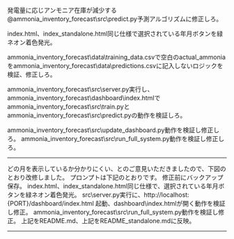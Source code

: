 
発電量に応じアンモニア在庫が減少する@ammonia_inventory_forecast\src\predict.py予測アルゴリズムに修正しろ。

index.html、index_standalone.html同じ仕様で選択されている年月ボタンを緑ネオン着色発光。

ammonia_inventory_forecast\data\training_data.csvで空白のactual_ammoniaをammonia_inventory_forecast\data\predictions.csvに記入しないロジックを検証、修正しろ。

ammonia_inventory_forecast\src\server.py実行し、ammonia_inventory_forecast\dashboard\index.htmlでammonia_inventory_forecast\src\train.pyとammonia_inventory_forecast\src\predict.pyの動作を検証しろ。

ammonia_inventory_forecast\src\update_dashboard.py動作を検証し修正しろ。
ammonia_inventory_forecast\src\run_full_system.py動作を検証し修正しろ。

---

どの月を表示しているか分かりにくい、とのご意見いただきましたので、下図のとおり改修しました。
プロンプトは下記のとおりです。
修正前にバックアップ保存。
index.html、index_standalone.html同じ仕様で、選択されている年月ボタンを緑ネオン着色発光。
src\server.py実行に、http://localhost:{PORT}/dashboard/index.html 起動、dashboard\index.htmlが開く動作を検証し修正。
ammonia_inventory_forecast\src\run_full_system.py動作を検証し修正。
上記をREADME.md、上記をREADME_standalone.mdに反映。

---



